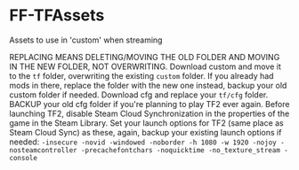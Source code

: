 # FF-TFAssets
 Assets to use in 'custom' when streaming

REPLACING MEANS DELETING/MOVING THE OLD FOLDER AND MOVING IN THE NEW FOLDER, NOT OVERWRITING.
Download custom and move it to the `tf` folder, overwriting the existing `custom` folder. If you already had mods in there, replace the folder with the new one instead, backup your old custom folder if needed.
Download cfg and replace your `tf/cfg` folder. BACKUP your old cfg folder if you're planning to play TF2 ever again. 
Before launching TF2, disable Steam Cloud Synchronization in the properties of the game in the Steam Library.
Set your launch options for TF2 (same place as Steam Cloud Sync) as these, again, backup your existing launch options if needed:
`-insecure -novid -windowed -noborder -h 1080 -w 1920 -nojoy -nosteamcontroller -precachefontchars -noquicktime -no_texture_stream -console`
